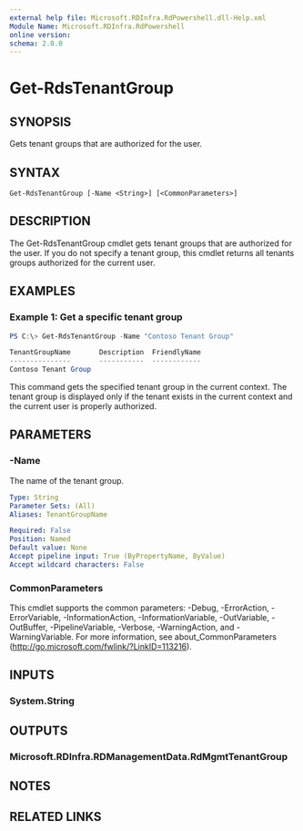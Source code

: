 ```yaml
---
external help file: Microsoft.RDInfra.RdPowershell.dll-Help.xml
Module Name: Microsoft.RDInfra.RdPowershell
online version:
schema: 2.0.0
---
```


# Get-RdsTenantGroup

## SYNOPSIS
Gets tenant groups that are authorized for the user. 

## SYNTAX

```
Get-RdsTenantGroup [-Name <String>] [<CommonParameters>]
```

## DESCRIPTION
The Get-RdsTenantGroup cmdlet gets tenant groups that are authorized for the user. If you do not specify a tenant group, this cmdlet returns all tenants groups authorized for the current user.

## EXAMPLES

### Example 1: Get a specific tenant group
```powershell
PS C:\> Get-RdsTenantGroup -Name "Contoso Tenant Group"

TenantGroupName       Description  FriendlyName
---------------       -----------  ------------
Contoso Tenant Group
```
This command gets the specified tenant group in the current context. The tenant group is displayed only if the tenant exists in the current context and the current user is properly authorized.

## PARAMETERS

### -Name
The name of the tenant group.

```yaml
Type: String
Parameter Sets: (All)
Aliases: TenantGroupName

Required: False
Position: Named
Default value: None
Accept pipeline input: True (ByPropertyName, ByValue)
Accept wildcard characters: False
```

### CommonParameters
This cmdlet supports the common parameters: -Debug, -ErrorAction, -ErrorVariable, -InformationAction, -InformationVariable, -OutVariable, -OutBuffer, -PipelineVariable, -Verbose, -WarningAction, and -WarningVariable. For more information, see about_CommonParameters (http://go.microsoft.com/fwlink/?LinkID=113216).

## INPUTS

### System.String

## OUTPUTS

### Microsoft.RDInfra.RDManagementData.RdMgmtTenantGroup

## NOTES

## RELATED LINKS

